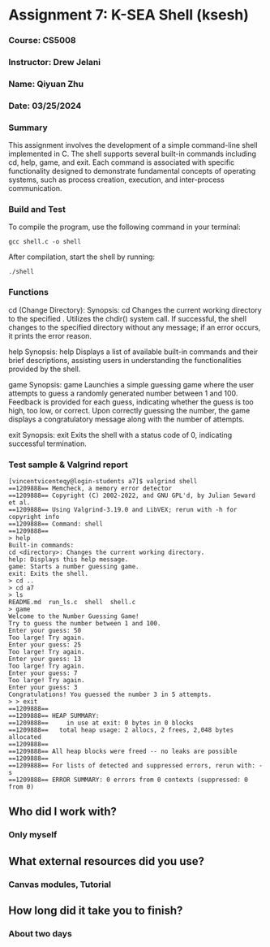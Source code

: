 # Assignment 7: K-SEA Shell (ksesh)
### Course: CS5008
### Instructor: Drew Jelani 
### Name: Qiyuan Zhu
### Date: 03/25/2024

### Summary
This assignment involves the development of a simple command-line shell implemented in C. The shell supports several built-in commands including cd, help, game, and exit. 
Each command is associated with specific functionality designed to demonstrate fundamental concepts of operating systems, such as process creation, execution, and inter-process communication.

### Build and Test
To compile the program, use the following command in your terminal:
```
gcc shell.c -o shell
```

After compilation, start the shell by running:
```
./shell
```

### Functions
cd (Change Directory):
Synopsis: cd <directory>
Changes the current working directory to the specified <directory>. Utilizes the chdir() system call. 
If successful, the shell changes to the specified directory without any message; if an error occurs, it prints the error reason.

help
Synopsis: help
Displays a list of available built-in commands and their brief descriptions, assisting users in understanding the functionalities provided by the shell.

game
Synopsis: game
Launchies a simple guessing game where the user attempts to guess a randomly generated number between 1 and 100. 
Feedback is provided for each guess, indicating whether the guess is too high, too low, or correct. 
Upon correctly guessing the number, the game displays a congratulatory message along with the number of attempts.

exit
Synopsis: exit
Exits the shell with a status code of 0, indicating successful termination.

### Test sample & Valgrind report
```
[vincentvicenteqy@login-students a7]$ valgrind shell
==1209888== Memcheck, a memory error detector
==1209888== Copyright (C) 2002-2022, and GNU GPL'd, by Julian Seward et al.
==1209888== Using Valgrind-3.19.0 and LibVEX; rerun with -h for copyright info
==1209888== Command: shell
==1209888== 
> help
Built-in commands:
cd <directory>: Changes the current working directory.
help: Displays this help message.
game: Starts a number guessing game.
exit: Exits the shell.
> cd ..
> cd a7
> ls
README.md  run_ls.c  shell  shell.c
> game
Welcome to the Number Guessing Game!
Try to guess the number between 1 and 100.
Enter your guess: 50
Too large! Try again.
Enter your guess: 25
Too large! Try again.
Enter your guess: 13
Too large! Try again.
Enter your guess: 7
Too large! Try again.
Enter your guess: 3
Congratulations! You guessed the number 3 in 5 attempts.
> > exit
==1209888== 
==1209888== HEAP SUMMARY:
==1209888==     in use at exit: 0 bytes in 0 blocks
==1209888==   total heap usage: 2 allocs, 2 frees, 2,048 bytes allocated
==1209888== 
==1209888== All heap blocks were freed -- no leaks are possible
==1209888== 
==1209888== For lists of detected and suppressed errors, rerun with: -s
==1209888== ERROR SUMMARY: 0 errors from 0 contexts (suppressed: 0 from 0)
```

## Who did I work with?
### Only myself
## What external resources did you use?
### Canvas modules, Tutorial
## How long did it take you to finish?
### About two days



